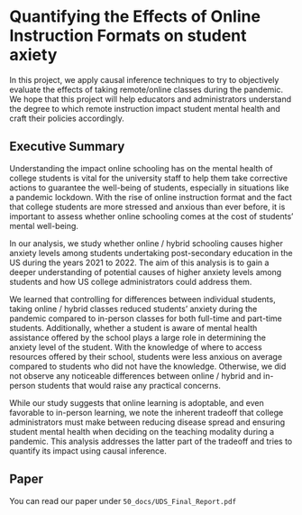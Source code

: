 # Quantifying the Effects of Online Instruction Formats on student axiety

In this project, we apply causal inference techniques to try to objectively evaluate the effects of taking remote/online classes during the pandemic. We hope that this project will help educators and administrators understand the degree to which remote instruction impact student mental health and craft their policies accordingly.

## Executive Summary

Understanding the impact online schooling has on the mental health of college students is vital for the university staff to help them take corrective actions to guarantee the well-being of students, especially in situations like a pandemic lockdown. With the rise of online instruction format and the fact that college students are more stressed and anxious than ever before, it is important to assess whether online schooling comes at the cost of students’ mental well-being. 

In our analysis, we study whether online / hybrid schooling causes higher anxiety levels among students undertaking post-secondary education in the US during the years 2021 to 2022. The aim of this analysis is to gain a deeper understanding of potential causes of higher anxiety levels among students and how US college administrators could address them. 

We learned that controlling for differences between individual students, taking online / hybrid classes reduced students’ anxiety during the pandemic compared to in-person classes for both full-time and part-time students. Additionally, whether a student is aware of mental health assistance offered by the school plays a large role in determining the anxiety level of the student. With the knowledge of where to access resources offered by their school, students were less anxious on average compared to students who did not have the knowledge. Otherwise, we did not observe any noticeable differences between online / hybrid and in-person students that would raise any practical concerns. 

While our study suggests that online learning is adoptable, and even favorable to in-person learning, we note the inherent tradeoff that college administrators must make between reducing disease spread and ensuring student mental health when deciding on the teaching modality during a pandemic. This analysis addresses the latter part of the tradeoff and tries to quantify its impact using causal inference.

## Paper

You can read our paper under `50_docs/UDS_Final_Report.pdf`
